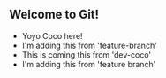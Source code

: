 ## Welcome to Git!


- Yoyo Coco here!
- I'm adding this from 'feature-branch'
- This is coming this from 'dev-coco'
- I'm adding this from 'feature branch'
